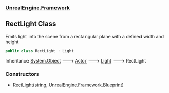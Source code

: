 ### [UnrealEngine.Framework](./UnrealEngine-Framework.md 'UnrealEngine.Framework')
## RectLight Class
Emits light into the scene from a rectangular plane with a defined width and height  
```csharp
public class RectLight : Light
```
Inheritance [System.Object](https://docs.microsoft.com/en-us/dotnet/api/System.Object 'System.Object') &#129106; [Actor](./Actor.md 'UnrealEngine.Framework.Actor') &#129106; [Light](./Light.md 'UnrealEngine.Framework.Light') &#129106; RectLight  
### Constructors
- [RectLight(string, UnrealEngine.Framework.Blueprint)](./RectLight-RectLight(string_Blueprint).md 'UnrealEngine.Framework.RectLight.RectLight(string, UnrealEngine.Framework.Blueprint)')
